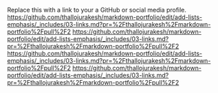 Replace this with a link to your a GitHub or social media profile.
https://github.com/thallojurakesh/markdown-portfolio/edit/add-lists-emphasis/_includes/03-links.md?pr=%2Fthallojurakesh%2Fmarkdown-portfolio%2Fpull%2F2
https://github.com/thallojurakesh/markdown-portfolio/edit/add-lists-emphasis/_includes/03-links.md?pr=%2Fthallojurakesh%2Fmarkdown-portfolio%2Fpull%2F2
https://github.com/thallojurakesh/markdown-portfolio/edit/add-lists-emphasis/_includes/03-links.md?pr=%2Fthallojurakesh%2Fmarkdown-portfolio%2Fpull%2F2
https://github.com/thallojurakesh/markdown-portfolio/edit/add-lists-emphasis/_includes/03-links.md?pr=%2Fthallojurakesh%2Fmarkdown-portfolio%2Fpull%2F2
